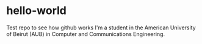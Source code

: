 # hello-world
Test repo to see how github works
I'm a student in the American University of Beirut (AUB) in Computer and Communications Engineering.
